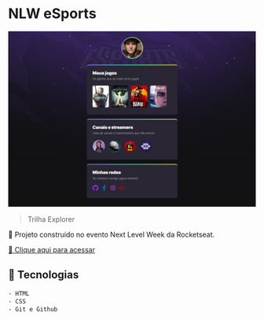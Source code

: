 # NLW eSports 

![preview](./img/preview.png)

> Trilha Explorer


🚀 Projeto construído no evento Next Level Week da Rocketseat.


[🔗 Clique aqui para acessar](https://xancalavera.github.io/nlw-esports-explorer/)



## 🔨 Tecnologias

    - HTML
    - CSS
    - Git e Github


